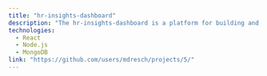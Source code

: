 ```yaml
---
title: "hr-insights-dashboard"
description: "The hr-insights-dashboard is a platform for building and deploying AI models. It seems you're diving deep into AI and machine learning frameworks."
technologies:
  - React
  - Node.js
  - MongoDB
link: "https://github.com/users/mdresch/projects/5/"
---
```

